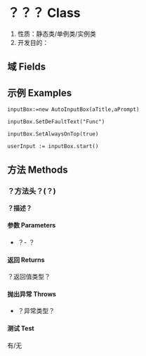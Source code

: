# ？？？ Class

1.  性质：静态类/单例类/实例类
2.	开发目的：

## 域 Fields

## 示例 Examples
```AutoHotKey
inputBox:=new AutoInputBox(aTitle,aPrompt)

inputBox.SetDeFaultText("Func")

inputBox.SetAlwaysOnTop(true)

userInput := inputBox.start()
```

## 方法 Methods

### ？方法头？(？)

**？描述？**

#### 参数 Parameters

- ？- ？

#### 返回 Returns

？返回值类型？

#### 抛出异常 Throws

- ？异常类型？

#### 测试 Test

有/无